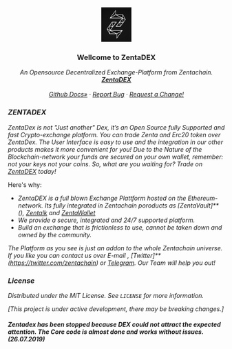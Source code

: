 
<br />
<p align="center">
  <a href="zentachain.com">
    <img src="Zentalogo.png" alt="Logo" width="70" height="80">
  </a>
  <h3 align="center">Wellcome to ZentaDEX</h3>
  <p align="center"><em>
   An Opensource Decentralized Exchange-Platform from Zentachain.
    <br />
    <a href="https://github.com/ZentaChain/Zentadex/tree/master/dex"><strong>ZentaDEX</strong></a>
    <br />
    <br />
    <a href="https://github.com/ZentaChain/Zentadex/tree/master/dex">Github Docs»</a>
    ·
    <a href="https://github.com/ZentaChain/Zentadex/tree/master/dex">Report Bug</a>
    ·
    <a href="https://github.com/ZentaChain/Zentadex/tree/master/dex">Request a Change!</a>
  </p>
</p></em>

### *ZENTADEX*
*ZentaDex is not "Just another" Dex, it’s an Open Source fully Supported and fast Crypto-exchange platform. You can trade Zenta and* *Erc20 token over ZentaDex. The User Interface is easy to use and the integration in our other products makes it more convenient for* *you! Due to the Nature of the Blockchain-network your funds are secured on your own wallet, remember: not your keys not your coins.* *So, what are you waiting for? Trade on [ZentaDEX](http:///) today!*

Here's why:
* *ZentaDEX is a full blown Exchange Plattform hosted on the Ethereum-network. Its fully integrated in Zentachain poroducts  as [ZentaVault]**(), [Zentalk](http://www.zentalk.chat/) and [ZentaWallet]()*
* *We provide a secure, integrated and 24/7 supported platform.* 
* *Build an exchange that is frictionless to use, cannot be taken down and owned by the community.*

*The Platform as you see is just an addon to the whole Zentachain universe. If you like you can contact us over E-mail , [Twitter]**(https://twitter.com/zentachain) or [Telegram](https://t.me/ZentachainOfficialChat). Our Team will help you out!*

<!-- LICENSE -->
### *License*
*Distributed under the MIT License. See `LICENSE` for more information.*

*[This project is under active development, there may be breaking changes.]*

#### *Zentadex has been stopped because DEX could not attract the expected attention. The Core code is almost done and works without issues.  (26.07.2019)*
